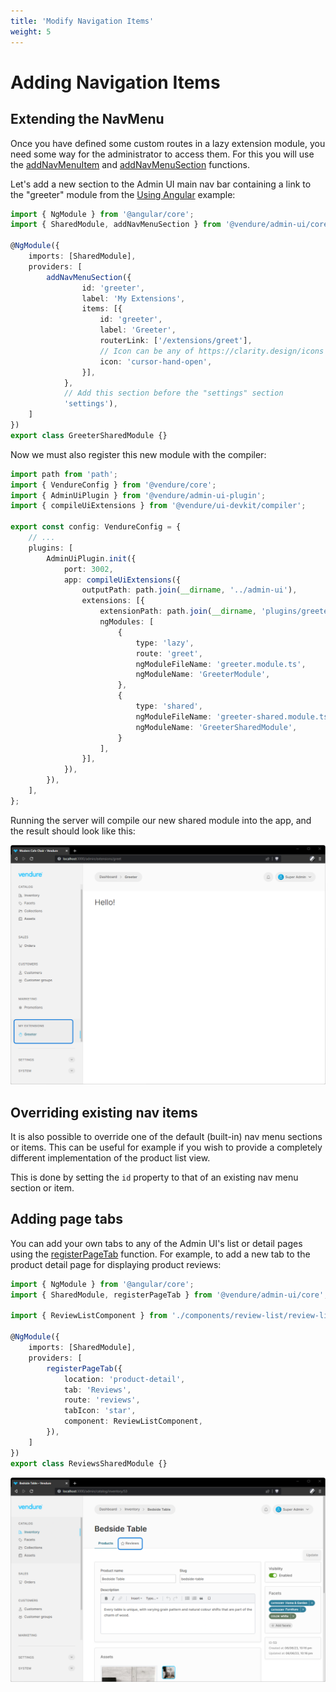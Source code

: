 ```yaml
---
title: 'Modify Navigation Items'
weight: 5
---
```


# Adding Navigation Items

## Extending the NavMenu

Once you have defined some custom routes in a lazy extension module, you need some way for the administrator to access them. For this you will use the [addNavMenuItem](/reference/admin-ui-api/nav-menu/add-nav-menu-item/) and [addNavMenuSection](/reference/admin-ui-api/nav-menu/add-nav-menu-section) functions.

Let's add a new section to the Admin UI main nav bar containing a link to the "greeter" module from the [Using Angular](/guides/extending-the-admin-ui/using-angular/) example:

```ts title="src/plugins/greeter/ui/greeter-shared.module.ts"
import { NgModule } from '@angular/core';
import { SharedModule, addNavMenuSection } from '@vendure/admin-ui/core';

@NgModule({
    imports: [SharedModule],
    providers: [
        addNavMenuSection({
                id: 'greeter',
                label: 'My Extensions',
                items: [{
                    id: 'greeter',
                    label: 'Greeter',
                    routerLink: ['/extensions/greet'],
                    // Icon can be any of https://clarity.design/icons
                    icon: 'cursor-hand-open',
                }],
            },
            // Add this section before the "settings" section
            'settings'),
    ]
})
export class GreeterSharedModule {}
```

Now we must also register this new module with the compiler:

```ts title="src/vendure-config.ts"
import path from 'path';
import { VendureConfig } from '@vendure/core';
import { AdminUiPlugin } from '@vendure/admin-ui-plugin';
import { compileUiExtensions } from '@vendure/ui-devkit/compiler';

export const config: VendureConfig = {
    // ...
    plugins: [
        AdminUiPlugin.init({
            port: 3002,
            app: compileUiExtensions({
                outputPath: path.join(__dirname, '../admin-ui'),
                extensions: [{
                    extensionPath: path.join(__dirname, 'plugins/greeter/ui'),
                    ngModules: [
                        {
                            type: 'lazy',
                            route: 'greet',
                            ngModuleFileName: 'greeter.module.ts',
                            ngModuleName: 'GreeterModule',
                        },
                        {
                            type: 'shared',
                            ngModuleFileName: 'greeter-shared.module.ts',
                            ngModuleName: 'GreeterSharedModule',
                        }
                    ],
                }],
            }),
        }),
    ],
};
```

Running the server will compile our new shared module into the app, and the result should look like this:

![./ui-extensions-navbar.webp](./ui-extensions-navbar.webp)

## Overriding existing nav items

It is also possible to override one of the default (built-in) nav menu sections or items. This can be useful for example if you wish to provide a completely different implementation of the product list view.

This is done by setting the `id` property to that of an existing nav menu section or item.

## Adding page tabs

You can add your own tabs to any of the Admin UI's list or detail pages using the [registerPageTab](/reference/admin-ui-api/tabs/register-page-tab/) function. For example, to add a new tab to the product detail page for displaying product reviews:

```ts title="src/plugins/reviews/ui/shared-ui-extension.module.ts"
import { NgModule } from '@angular/core';
import { SharedModule, registerPageTab } from '@vendure/admin-ui/core';

import { ReviewListComponent } from './components/review-list/review-list.component';

@NgModule({
    imports: [SharedModule],
    providers: [
        registerPageTab({
            location: 'product-detail',
            tab: 'Reviews',
            route: 'reviews',
            tabIcon: 'star',
            component: ReviewListComponent,
        }),
    ]
})
export class ReviewsSharedModule {}
```

![./ui-extensions-tabs.webp](./ui-extensions-tabs.webp)
